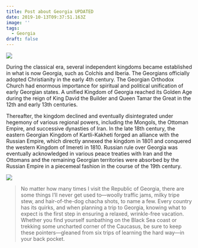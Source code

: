 ```yaml
---
title: Post about Georgia UPDATED
date: 2019-10-13T09:37:51.163Z
image: ''
tags:
  - Georgia
draft: false
---
```

![](/images/georgia_2.jpg)

During the classical era, several independent kingdoms became established in what is now Georgia, such as Colchis and Iberia. The Georgians officially adopted Christianity in the early 4th century. The Georgian Orthodox Church had enormous importance for spiritual and political unification of early Georgian states. A unified Kingdom of Georgia reached its Golden Age during the reign of King David the Builder and Queen Tamar the Great in the 12th and early 13th centuries.

<!-- excerpt -->

Thereafter, the kingdom declined and eventually disintegrated under hegemony of various regional powers, including the Mongols, the Ottoman Empire, and successive dynasties of Iran. In the late 18th century, the eastern Georgian Kingdom of Kartli-Kakheti forged an alliance with the Russian Empire, which directly annexed the kingdom in 1801 and conquered the western Kingdom of Imereti in 1810. Russian rule over Georgia was eventually acknowledged in various peace treaties with Iran and the Ottomans and the remaining Georgian territories were absorbed by the Russian Empire in a piecemeal fashion in the course of the 19th century.

![](/images/180731-kemper-georgia-tease_t2aktf.jpeg)

> No matter how many times I visit the Republic of Georgia, there are some things I’ll never get used to—woolly traffic jams, milky tripe stew, and hair-of-the-dog chacha shots, to name a few. Every country has its quirks, and when planning a trip to Georgia, knowing what to expect is the first step in ensuring a relaxed, wrinkle-free vacation. Whether you find yourself sunbathing on the Black Sea coast or trekking some uncharted corner of the Caucasus, be sure to keep these pointers—gleaned from six trips of learning the hard way—in your back pocket.
